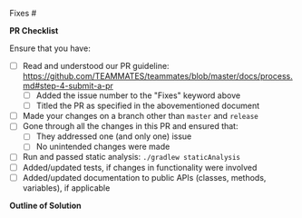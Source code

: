 Fixes #

**PR Checklist**

<!-- Remove this portion after you have made the checks. -->

Ensure that you have:
- [ ] Read and understood our PR guideline: https://github.com/TEAMMATES/teammates/blob/master/docs/process.md#step-4-submit-a-pr
  - [ ] Added the issue number to the "Fixes" keyword above
  - [ ] Titled the PR as specified in the abovementioned document
- [ ] Made your changes on a branch other than `master` and `release`
- [ ] Gone through all the changes in this PR and ensured that:
  - [ ] They addressed one (and only one) issue
  - [ ] No unintended changes were made
- [ ] Run and passed static analysis: `./gradlew staticAnalysis`
- [ ] Added/updated tests, if changes in functionality were involved
- [ ] Added/updated documentation to public APIs (classes, methods, variables), if applicable

**Outline of Solution**

<!-- Tell us how you solved the issue. -->
<!-- If there are things you want the reviewers to focus on, include them here as well. -->
<!-- This portion can be skipped if the fix is trivial. -->
